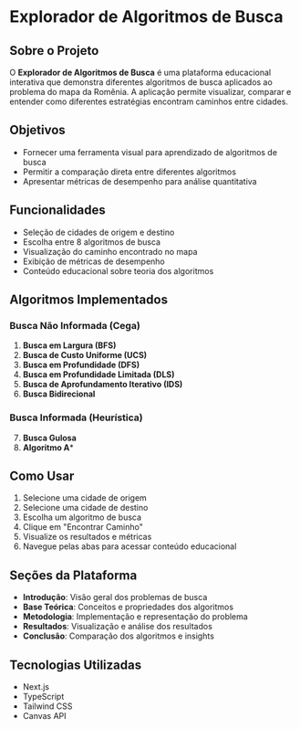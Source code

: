 # Explorador de Algoritmos de Busca

## Sobre o Projeto

O **Explorador de Algoritmos de Busca** é uma plataforma educacional interativa que demonstra diferentes algoritmos de busca aplicados ao problema do mapa da Romênia. A aplicação permite visualizar, comparar e entender como diferentes estratégias encontram caminhos entre cidades.

## Objetivos

- Fornecer uma ferramenta visual para aprendizado de algoritmos de busca
- Permitir a comparação direta entre diferentes algoritmos
- Apresentar métricas de desempenho para análise quantitativa

## Funcionalidades

- Seleção de cidades de origem e destino
- Escolha entre 8 algoritmos de busca
- Visualização do caminho encontrado no mapa
- Exibição de métricas de desempenho
- Conteúdo educacional sobre teoria dos algoritmos

## Algoritmos Implementados

### Busca Não Informada (Cega)
1. **Busca em Largura (BFS)**
2. **Busca de Custo Uniforme (UCS)**
3. **Busca em Profundidade (DFS)**
4. **Busca em Profundidade Limitada (DLS)**
5. **Busca de Aprofundamento Iterativo (IDS)**
6. **Busca Bidirecional**

### Busca Informada (Heurística)
7. **Busca Gulosa**
8. **Algoritmo A***

## Como Usar

1. Selecione uma cidade de origem
2. Selecione uma cidade de destino
3. Escolha um algoritmo de busca
4. Clique em "Encontrar Caminho"
5. Visualize os resultados e métricas
6. Navegue pelas abas para acessar conteúdo educacional

## Seções da Plataforma

- **Introdução**: Visão geral dos problemas de busca
- **Base Teórica**: Conceitos e propriedades dos algoritmos
- **Metodologia**: Implementação e representação do problema
- **Resultados**: Visualização e análise dos resultados
- **Conclusão**: Comparação dos algoritmos e insights

## Tecnologias Utilizadas

- Next.js
- TypeScript
- Tailwind CSS
- Canvas API
